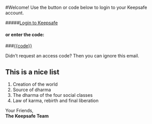 #Welcome! 
Use the button or code below to login to your Keepsafe account.

#####[Login to Keepsafe](https://accounts.getkeepsafe.com/redirect/acode/{{code}}/{{bundle}}?locale={link_locale})
#### or enter the code:
###[{{code}}](https://accounts.getkeepsafe.com/redirect/acode/{{code}}/{{bundle}}?locale={link_locale2})

Didn’t request an access code? Then you can ignore this email.

## This is a nice list

1. Creation of the world
1. Source of dharma
1. The dharma of the four social classes
1. Law of karma, rebirth and final liberation

Your Friends,  
**The Keepsafe Team**
